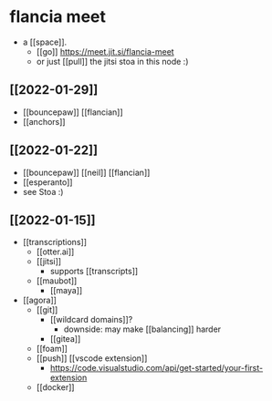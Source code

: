 # flancia meet

- a [[space]].
  - [[go]] https://meet.jit.si/flancia-meet
  - or just [[pull]] the jitsi stoa in this node :)

## [[2022-01-29]]
- [[bouncepaw]] [[flancian]]
- [[anchors]]

## [[2022-01-22]]
- [[bouncepaw]] [[neil]] [[flancian]]
- [[esperanto]]
- see Stoa :)

## [[2022-01-15]]
- [[transcriptions]]
  - [[otter.ai]]
  - [[jitsi]]
    - supports [[transcripts]]
  - [[maubot]]
    - [[maya]]
- [[agora]]
  - [[git]]
    - [[wildcard domains]]?
      - downside: may make [[balancing]] harder
    - [[gitea]] 
  - [[foam]]
  - [[push]] [[vscode extension]]
    - https://code.visualstudio.com/api/get-started/your-first-extension
  - [[docker]]



